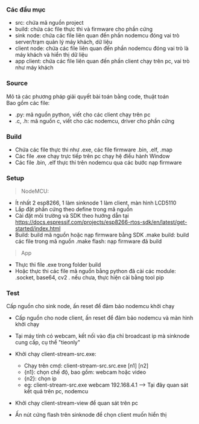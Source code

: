 ### Các đầu mục
* src: chứa mã nguồn project 
* build: chứa các file thực thi và firmware cho phần cứng 
* sink node: chứa các file liên quan đến phần nodemcu đóng vai trò server/trạm quản lý máy khách, dữ liệu 
* client node: chứa các file liên quan đến phần nodemcu đóng vai trò là máy khách và hiển thị dữ liệu 
* app client: chứa các file liên quan đến phần client chạy trên pc, vai trò như máy khách 

### Source
Mô tả các phương pháp giải quyết bài toán bằng code, thuật toán \
Bao gồm các file:
+ .py: mã nguồn python, viết cho các client chạy trên pc
+ .c, .h: mã nguồn c, viết cho các nodemcu, driver cho phần cứng

### Build
- Chứa các file thực thi như .exe, các file firmware .bin, .elf, .map
- Các file .exe chạy trực tiếp trên pc chạy hệ điều hành Window
- Các file .bin, .elf thực thi trên nodemcu qua các bước nạp firmware

### Setup
> NodeMCU:
- Ít nhất 2 esp8266, 1 làm sinknode 1 làm client, màn hình LCD5110
- Lắp đặt phần cứng theo define trong mã nguồn
- Cài đặt môi trường và SDK theo hướng dẫn tại https://docs.espressif.com/projects/esp8266-rtos-sdk/en/latest/get-started/index.html 
- Build: build mã nguồn hoặc nạp firmware bằng SDK
	.make build: build các file trong mã nguồn
	.make flash: nạp firmware đã build
> App
- Thực thi file .exe trong folder build
- Hoặc thực thi các file mã nguồn bằng python đã cài các module:
	.socket, base64, cv2
	. nếu chưa, thực hiện cài bằng tool pip

### Test
Cấp nguồn cho sink node, ấn reset để đảm bảo nodemcu khởi chạy
- Cấp nguồn cho node client, ấn reset để đảm bảo nodemcu và màn hình khởi chạy
- Tại máy tính có webcam, kết nối vào địa chỉ broadcast ip mà sinknode cung cấp, cụ thể "tieonly"
- Khởi chạy client-stream-src.exe:
  	+ Chạy trên cmd: client-stream-src.src.exe [n1] [n2]
	+ {n1}: chọn chế độ, bao gồm: webcam hoặc video
	+ {n2}: chọn ip
	+ eg: client-stream-src.exe webcam 192.168.4.1
--> Tại đây quan sát kết quả trên pc, nodemcu

- Khởi chạy client-stream-view để quan sát trên pc
- Ấn nút cứng flash trên sinknode để chọn client muốn hiển thị
